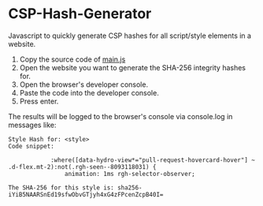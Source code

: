 # CSP-Hash-Generator
Javascript to quickly generate CSP hashes for all script/style elements in a website.

1. Copy the source code of [main.js](main.js)
2. Open the website you want to generate the SHA-256 integrity hashes for.
3. Open the browser's developer console.
4. Paste the code into the developer console.
5. Press enter.

The results will be logged to the browser's console via console.log in messages like:
```
Style Hash for: <style>
Code snippet:

			:where([data-hydro-view*="pull-request-hovercard-hover"] ~ .d-flex.mt-2):not(.rgh-seen--8093118031) {
				animation: 1ms rgh-selector-observer;

The SHA-256 for this style is: sha256-iYiB5NAARSnEd19sfwObvGTjyh4xG4zFPcenZcpB40I=
```